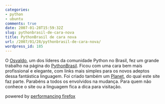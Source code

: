 ```yaml
---
categories:
- python
- ubuntu
comments: true
date: 2007-01-28T15:59:32Z
slug: pythonbrasil-de-cara-nova
title: PythonBrasil de cara nova
url: /2007/01/28/pythonbrasil-de-cara-nova/
wordpress_id: 185
---
```


O [Osvaldo](http://pythonologia.org), um dos lí­deres da comunidade Python no Brasil, fez um grande trabalho na página do [PythonBrasil](http://www.pythonbrasil.com.br/moin.cgi/). Ficou com uma cara bem mais profissional e elegante, com links mais simples para os novos adeptos dessa fantástica linguagem.
Foi criado também um [Planet](http://www.pythonbrasil.com.br/planet/), do qual este site faz parte.
Parabéns a todos os envolvidos na mudança.
Para quem não conhece o site ou a linguagem fica a dica para visitação.


powered by [performancing firefox](http://performancing.com/firefox)

